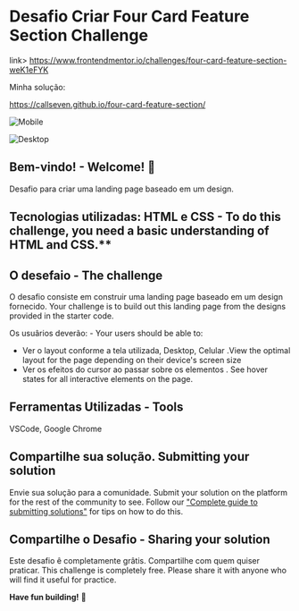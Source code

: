 # Desafio Criar Four Card Feature Section Challenge 

link> https://www.frontendmentor.io/challenges/four-card-feature-section-weK1eFYK

Minha solução:

https://callseven.github.io/four-card-feature-section/

![Mobile](https://user-images.githubusercontent.com/7409421/152624566-5721633d-06c0-4a82-bd17-c13ef915d76d.png)

![Desktop](https://user-images.githubusercontent.com/7409421/152699964-56b45b19-b3c5-43fb-ba45-5e6512b4d4f7.png)


## Bem-vindo! - Welcome! 👋

Desafio para criar uma landing page baseado em um design.

## Tecnologias utilizadas: HTML e CSS - To do this challenge, you need a basic understanding of HTML and CSS.**

## O desefaio - The challenge

O desafio consiste em construir uma landing page baseado em um design fornecido. Your challenge is to build out this landing page from the designs provided in the starter code.

Os usuârios deverão: - Your users should be able to: 

- Ver o layout conforme a tela utilizada, Desktop, Celular .View the optimal layout for the page depending on their device's screen size
- Ver os efeitos do cursor ao passar sobre os elementos . See hover states for all interactive elements on the page.


## Ferramentas Utilizadas - Tools

VSCode, Google Chrome


## Compartilhe sua solução. Submitting your solution

Envie sua solução para a comunidade.
Submit your solution on the platform for the rest of the community to see. Follow our ["Complete guide to submitting solutions"](https://medium.com/frontend-mentor/a-complete-guide-to-submitting-solutions-on-frontend-mentor-ac6384162248) for tips on how to do this.


## Compartilhe o Desafio - Sharing your solution
Este desafio ê completamente grâtis. Compartilhe com quem quiser praticar.
This challenge is completely free. Please share it with anyone who will find it useful for practice.

**Have fun building!** 🚀
